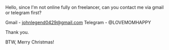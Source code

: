 Hello, since I'm not online fully on freelancer, can you contact me via gmail or telegram first?

Gmail - johnlegend0429@gmail.com
Telegram - @LOVEMOMHAPPY

Thank you.

BTW, Merry Christmas!
